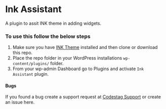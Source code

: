 # Ink Assistant
A plugin to assit INK theme in adding widgets.

### To use this follow the below steps
 1. Make sure you have [INK Theme](https://codestag.com/themes/ink) installed and then clone or download this repo.
 2. Place the repo folder in your WordPress installations `wp-content/plugins/` folder.
 3. From your wp-admin Dashboard go to Plugins and activate `Ink Assistant` plugin.

#### Bugs
If you found a bug create a support request at [Codestag Support](https://codestag.com/support) or create an issue here.
